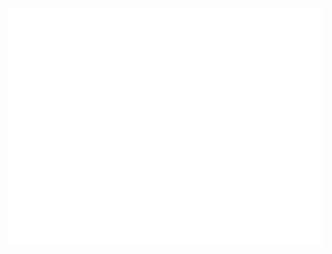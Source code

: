![Metrics](/metrics.profile.header.svg)
![Metrics](/metrics.profile.achievements.svg)
![Metrics](/metrics.plugin.languages.svg)
